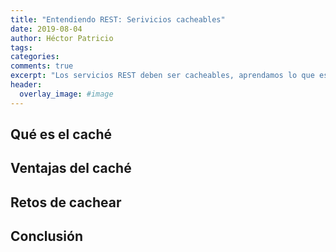 ```yaml
---
title: "Entendiendo REST: Serivicios cacheables"
date: 2019-08-04
author: Héctor Patricio
tags:
categories: 
comments: true
excerpt: "Los servicios REST deben ser cacheables, aprendamos lo que esto significa y cómo podemos lograrlo."
header:
  overlay_image: #image
---
```



## Qué es el caché

## Ventajas del caché

## Retos de cachear

## Conclusión